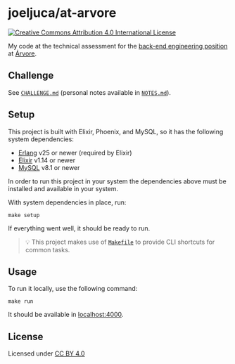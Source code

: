 # joeljuca/at-arvore

[![Creative Commons Attribution 4.0 International License](https://i.creativecommons.org/l/by/4.0/80x15.png "Creative Commons Attribution 4.0 International License")](https://creativecommons.org/licenses/by/4.0/ "Creative Commons Attribution 4.0 International License")

My code at the technical assessment for the [back-end engineering position](https://arvore.gupy.io/jobs/5196898) at [Árvore](https://www.arvore.com.br).

## Challenge

See [`CHALLENGE.md`](CHALLENGE.md) (personal notes available in [`NOTES.md`](NOTES.md)).

## Setup

This project is built with Elixir, Phoenix, and MySQL, so it has the following system dependencies:

- [Erlang](https://www.erlang.org) v25 or newer (required by Elixir)
- [Elixir](https://elixir-lang.org) v1.14 or newer
- [MySQL](https://www.mysql.com) v8.1 or newer

In order to run this project in your system the dependencies above must be installed and available in your system.

With system dependencies in place, run:

```
make setup
```

If everything went well, it should be ready to run.

> 💡 This project makes use of [`Makefile`](makefile) to provide CLI shortcuts for common tasks.

## Usage

To run it locally, use the following command:

```
make run
```

It should be available in [localhost:4000](http://localhost:4000).

## License

Licensed under [CC BY 4.0](https://creativecommons.org/licenses/by/4.0/)
